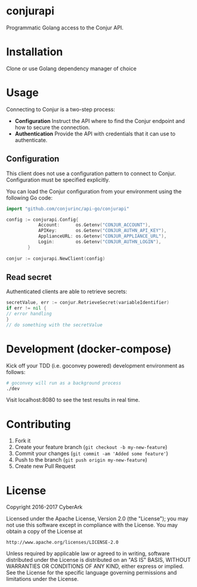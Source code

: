 # conjurapi

Programmatic Golang access to the Conjur API.

# Installation

Clone or use Golang dependency manager of choice

# Usage

Connecting to Conjur is a two-step process:

* **Configuration** Instruct the API where to find the Conjur endpoint and how to secure the connection.
* **Authentication** Provide the API with credentials that it can use to authenticate.

## Configuration

This client does not use a configuration pattern to connect to Conjur.
Configuration must be specified explicitly.

You can load the Conjur configuration from your environment using the following Go code:

```go
import "github.com/conjurinc/api-go/conjurapi"

config := conjurapi.Config{
            Account:      os.Getenv("CONJUR_ACCOUNT"),
            APIKey:       os.Getenv("CONJUR_AUTHN_API_KEY"),
            ApplianceURL: os.Getenv("CONJUR_APPLIANCE_URL"),
            Login:        os.Getenv("CONJUR_AUTHN_LOGIN"),
        }
        
conjur := conjurapi.NewClient(config)
```

## Read secret

Authenticated clients are able to retrieve secrets:

```go
secretValue, err := conjur.RetrieveSecret(variableIdentifier)
if err != nil {
// error handling
}
// do something with the secretValue
```

# Development (docker-compose)

Kick off your TDD (i.e. goconvey powered) development environment as follows:

```bash
# goconvey will run as a background process
./dev
```

Visit localhost:8080 to see the test results in real time.

# Contributing

1. Fork it
2. Create your feature branch (`git checkout -b my-new-feature`)
3. Commit your changes (`git commit -am 'Added some feature'`)
4. Push to the branch (`git push origin my-new-feature`)
5. Create new Pull Request

# License

Copyright 2016-2017 CyberArk

Licensed under the Apache License, Version 2.0 (the "License");
you may not use this software except in compliance with the License.
You may obtain a copy of the License at

    http://www.apache.org/licenses/LICENSE-2.0

Unless required by applicable law or agreed to in writing, software
distributed under the License is distributed on an "AS IS" BASIS,
WITHOUT WARRANTIES OR CONDITIONS OF ANY KIND, either express or implied.
See the License for the specific language governing permissions and
limitations under the License.
